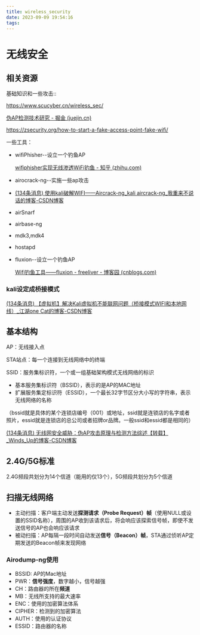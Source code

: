 ```yaml
---
title: wireless_security
date: 2023-09-09 19:54:16
tags:
---
```


# 无线安全

## 相关资源

基础知识和一些攻击::

https://www.scucyber.cn/wireless_sec/

[伪AP检测技术研究 - 掘金 (juejin.cn)](https://juejin.cn/post/6844903572836974599)

https://zsecurity.org/how-to-start-a-fake-access-point-fake-wifi/

一些工具：

- wifiPhisher--设立一个钓鱼AP

  [wifiphisher实现无线渗透WiFi钓鱼 - 知乎 (zhihu.com)](https://zhuanlan.zhihu.com/p/149945656)

- airocrack-ng--实施一些ap攻击

- [(134条消息) 使用kali破解WIFI——Aircrack-ng_kali aircrack-ng_我重来不说话的博客-CSDN博客](https://blog.csdn.net/qq_19623861/article/details/117690103)

- airSnarf

- airbase-ng

- mdk3,mdk4

- hostapd

- fluxion--设立一个钓鱼AP

  [Wifi钓鱼工具——fluxion - freeliver - 博客园 (cnblogs.com)](https://www.cnblogs.com/cmt110/p/15125418.html)

  

### kali设定成桥接模式

[(134条消息) 【虚拟机】解决Kali虚拟机不能联网问题（桥接模式WIFI和本地网线）_江湖one Cat的博客-CSDN博客](https://blog.csdn.net/qq_43633973/article/details/100732758)

## 基本结构

AP：无线接入点

STA站点：每一个连接到无线网络中的终端

SSID：服务集标识符，一个或一组基础架构模式无线网络的标识

- 基本服务集标识符（BSSID），表示的是AP的MAC地址
- 扩展服务集定标识符（ESSID），一个最长32字节区分大小写的字符串，表示无线网络的名称

（bssid就是具体的某个连锁店编号（001）或地址，ssid就是连锁店的名字或者照片，essid就是连锁店的总公司或者招牌or品牌。一般ssid和essid都是相同的）

[(134条消息) 无线网安全威胁：伪AP攻击原理与检测方法综述【转载】_Winds_Up的博客-CSDN博客](https://blog.csdn.net/Winds_Up/article/details/118296162)



## 2.4G/5G标准

2.4G频段共划分为14个信道（能用的仅13个），5G频段共划分为5个信道

## 扫描无线网络

- 主动扫描：客户端主动发送**探测请求（Probe Request）帧**（使用NULL或设置的SSID名称），周围的AP收到该请求后，将会响应该探索信号帧，即使不发送信号的AP也会响应该请求
- 被动扫描：AP每隔一段时间自动发送**信号（Beacon）帧**，STA通过侦听AP定期发送的Beacon帧来发现网络

###  Airodump-ng使用

- BSSID: AP的Mac地址
- PWR：**信号强度**，数字越小，信号越强
- CH：路由器的所在**频道**
- MB：无线所支持的最大速率
- ENC：使用的加密算法体系
- CIPHER：检测到的加密算法
- AUTH：使用的认证协议
- ESSID：路由器的名称

